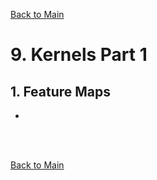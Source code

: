 [Back to Main](../main.md)

# 9. Kernels Part 1
## 1. Feature Maps
- 
















<br><br>

[Back to Main](../main.md)
